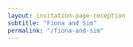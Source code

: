 ```yaml
---
layout: invitation-page-reception
subtitle: "Fiona and Sim"
permalink: "/fiona-and-sim"
---
```

        